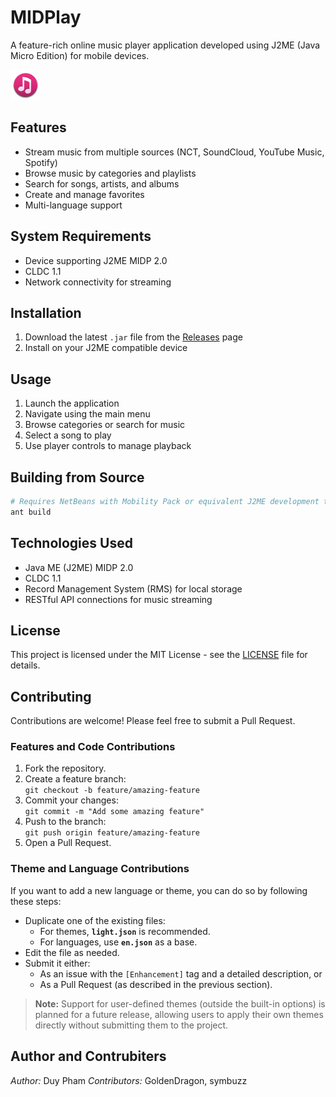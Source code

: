 # MIDPlay

A feature-rich online music player application developed using J2ME (Java Micro Edition) for mobile devices.

![AppIcon](/res/Icon.png)

## Features

- Stream music from multiple sources (NCT, SoundCloud, YouTube Music, Spotify)
- Browse music by categories and playlists
- Search for songs, artists, and albums
- Create and manage favorites
- Multi-language support

## System Requirements

- Device supporting J2ME MIDP 2.0
- CLDC 1.1
- Network connectivity for streaming

## Installation

1. Download the latest `.jar` file from the [Releases](https://github.com/phd051199/MIDPlay/releases) page
2. Install on your J2ME compatible device

## Usage

1. Launch the application
2. Navigate using the main menu
3. Browse categories or search for music
4. Select a song to play
5. Use player controls to manage playback

## Building from Source

```bash
# Requires NetBeans with Mobility Pack or equivalent J2ME development tools
ant build
```

## Technologies Used

- Java ME (J2ME) MIDP 2.0
- CLDC 1.1
- Record Management System (RMS) for local storage
- RESTful API connections for music streaming

## License

This project is licensed under the MIT License - see the [LICENSE](LICENSE) file for details.


## Contributing

Contributions are welcome! Please feel free to submit a Pull Request.

### Features and Code Contributions

1. Fork the repository.
2. Create a feature branch:  
   `git checkout -b feature/amazing-feature`
3. Commit your changes:  
   `git commit -m "Add some amazing feature"`
4. Push to the branch:  
   `git push origin feature/amazing-feature`
5. Open a Pull Request.

### Theme and Language Contributions

If you want to add a new language or theme, you can do so by following these steps:

- Duplicate one of the existing files:  
  - For themes, **`light.json`** is recommended.  
  - For languages, use **`en.json`** as a base.
- Edit the file as needed.
- Submit it either:
  - As an issue with the `[Enhancement]` tag and a detailed description, or  
  - As a Pull Request (as described in the previous section).

>**Note:** Support for user-defined themes (outside the built-in options) is planned for a future release, allowing users to apply their own themes directly without submitting them to the project.



## Author and Contrubiters
*Author:* Duy Pham
*Contributors:* GoldenDragon, symbuzz
